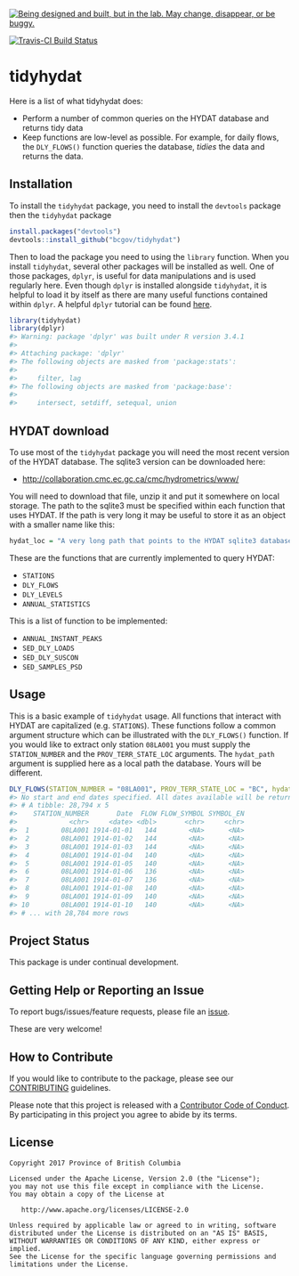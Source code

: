 <a rel="Exploration" href="https://github.com/BCDevExchange/docs/blob/master/discussion/projectstates.md"><img alt="Being designed and built, but in the lab. May change, disappear, or be buggy." style="border-width:0" src="https://assets.bcdevexchange.org/images/badges/exploration.svg" title="Being designed and built, but in the lab. May change, disappear, or be buggy." /></a>

[![Travis-CI Build Status](https://travis-ci.org/bcgov/tidyhydat.svg?branch=master)](https://travis-ci.org/bcgov/tidyhydat)

<!-- README.md is generated from README.Rmd. Please edit that file -->
tidyhydat
=========

Here is a list of what tidyhydat does:

-   Perform a number of common queries on the HYDAT database and returns tidy data
-   Keep functions are low-level as possible. For example, for daily flows, the `DLY_FLOWS()` function queries the database, *tidies* the data and returns the data.

Installation
------------

To install the `tidyhydat` package, you need to install the `devtools` package then the `tidyhydat` package

``` r
install.packages("devtools")
devtools::install_github("bcgov/tidyhydat")
```

Then to load the package you need to using the `library` function. When you install `tidyhydat`, several other packages will be installed as well. One of those packages, `dplyr`, is useful for data manipulations and is used regularly here. Even though `dplyr` is installed alongside `tidyhydat`, it is helpful to load it by itself as there are many useful functions contained within `dplyr`. A helpful `dplyr` tutorial can be found [here](https://cran.r-project.org/web/packages/dplyr/vignettes/dplyr.html).

``` r
library(tidyhydat)
library(dplyr)
#> Warning: package 'dplyr' was built under R version 3.4.1
#> 
#> Attaching package: 'dplyr'
#> The following objects are masked from 'package:stats':
#> 
#>     filter, lag
#> The following objects are masked from 'package:base':
#> 
#>     intersect, setdiff, setequal, union
```

HYDAT download
--------------

To use most of the `tidyhydat` package you will need the most recent version of the HYDAT database. The sqlite3 version can be downloaded here:

-   <http://collaboration.cmc.ec.gc.ca/cmc/hydrometrics/www/>

You will need to download that file, unzip it and put it somewhere on local storage. The path to the sqlite3 must be specified within each function that uses HYDAT. If the path is very long it may be useful to store it as an object with a smaller name like this:

``` r
hydat_loc = "A very long path that points to the HYDAT sqlite3 database"
```

These are the functions that are currently implemented to query HYDAT:

-   `STATIONS`
-   `DLY_FLOWS`
-   `DLY_LEVELS`
-   `ANNUAL_STATISTICS`

This is a list of function to be implemented:

-   `ANNUAL_INSTANT_PEAKS`
-   `SED_DLY_LOADS`
-   `SED_DLY_SUSCON`
-   `SED_SAMPLES_PSD`

Usage
-----

This is a basic example of `tidyhydat` usage. All functions that interact with HYDAT are capitalized (e.g. `STATIONS`). These functions follow a common argument structure which can be illustrated with the `DLY_FLOWS()` function. If you would like to extract only station `08LA001` you must supply the `STATION_NUMBER` and the `PROV_TERR_STATE_LOC` arguments. The `hydat_path` argument is supplied here as a local path the database. Yours will be different.

``` r
DLY_FLOWS(STATION_NUMBER = "08LA001", PROV_TERR_STATE_LOC = "BC", hydat_path = "H:/Hydat.sqlite3")
#> No start and end dates specified. All dates available will be returned.
#> # A tibble: 28,794 x 5
#>    STATION_NUMBER       Date  FLOW FLOW_SYMBOL SYMBOL_EN
#>             <chr>     <date> <dbl>       <chr>     <chr>
#>  1        08LA001 1914-01-01   144        <NA>      <NA>
#>  2        08LA001 1914-01-02   144        <NA>      <NA>
#>  3        08LA001 1914-01-03   144        <NA>      <NA>
#>  4        08LA001 1914-01-04   140        <NA>      <NA>
#>  5        08LA001 1914-01-05   140        <NA>      <NA>
#>  6        08LA001 1914-01-06   136        <NA>      <NA>
#>  7        08LA001 1914-01-07   136        <NA>      <NA>
#>  8        08LA001 1914-01-08   140        <NA>      <NA>
#>  9        08LA001 1914-01-09   140        <NA>      <NA>
#> 10        08LA001 1914-01-10   140        <NA>      <NA>
#> # ... with 28,784 more rows
```

Project Status
--------------

This package is under continual development.

Getting Help or Reporting an Issue
----------------------------------

To report bugs/issues/feature requests, please file an [issue](https://github.com/bcgov/tidyhydat/issues/).

These are very welcome!

How to Contribute
-----------------

If you would like to contribute to the package, please see our [CONTRIBUTING](CONTRIBUTING.md) guidelines.

Please note that this project is released with a [Contributor Code of Conduct](CODE_OF_CONDUCT.md). By participating in this project you agree to abide by its terms.

License
-------

    Copyright 2017 Province of British Columbia

    Licensed under the Apache License, Version 2.0 (the "License");
    you may not use this file except in compliance with the License.
    You may obtain a copy of the License at 

       http://www.apache.org/licenses/LICENSE-2.0

    Unless required by applicable law or agreed to in writing, software
    distributed under the License is distributed on an "AS IS" BASIS,
    WITHOUT WARRANTIES OR CONDITIONS OF ANY KIND, either express or implied.
    See the License for the specific language governing permissions and
    limitations under the License.
